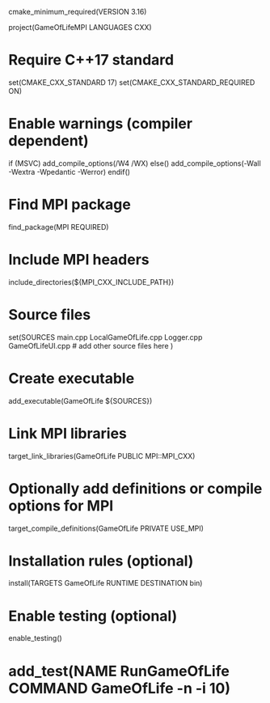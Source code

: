 cmake_minimum_required(VERSION 3.16)

project(GameOfLifeMPI LANGUAGES CXX)

# Require C++17 standard
set(CMAKE_CXX_STANDARD 17)
set(CMAKE_CXX_STANDARD_REQUIRED ON)

# Enable warnings (compiler dependent)
if (MSVC)
    add_compile_options(/W4 /WX)
else()
    add_compile_options(-Wall -Wextra -Wpedantic -Werror)
endif()

# Find MPI package
find_package(MPI REQUIRED)

# Include MPI headers
include_directories(${MPI_CXX_INCLUDE_PATH})

# Source files
set(SOURCES
    main.cpp
    LocalGameOfLife.cpp
    Logger.cpp
    GameOfLifeUI.cpp
    # add other source files here
)

# Create executable
add_executable(GameOfLife ${SOURCES})

# Link MPI libraries
target_link_libraries(GameOfLife PUBLIC MPI::MPI_CXX)

# Optionally add definitions or compile options for MPI
target_compile_definitions(GameOfLife PRIVATE USE_MPI)

# Installation rules (optional)
install(TARGETS GameOfLife
        RUNTIME DESTINATION bin)

# Enable testing (optional)
enable_testing()
# add_test(NAME RunGameOfLife COMMAND GameOfLife -n -i 10)


